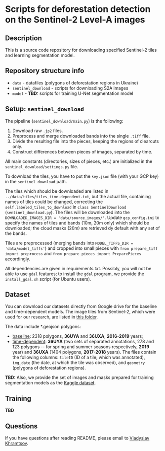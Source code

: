 # Scripts for deforestation detection on the Sentinel-2 Level-A images 

## Description
This is a source code repository for downloading specified Sentinel-2 tiles and learning segmentation model. 

## Repository structure info
 * `data` - datafiles (polygons of deforestation regions in Ukraine)
 * `sentinel_download` - scripts for downloading S2A images
 * `model` - **TBD:** scripts for training U-Net segmentation model

## Setup: `sentinel_download`
The pipeline (`sentinel_download/main.py`) is the following:
1. Download raw `.jp2` files.
2. Preprocess and merge downloaded bands into the single `.tiff` file.
3. Divide the resulting file into the pieces, keeping the regions of clearcuts only.
4. Construct differences between pieces of images, separated by time.

All main constants (directories, sizes of pieces, etc.) are initialized in the `sentinel_download/settings.py` file.

To download the tiles, you have to put the `key.json` file (with your GCP key) in the `sentinel_download` path.

The tiles which should be downloaded are listed in `../data/tiles/tiles_time-dependent.txt`, but the actual file, containing names of tiles could be changed, correcting the `self.labeled_tiles_to_download` in `class SentinelDownload` (`sentinel_download.py`). The files will be downloaded into the `DOWNLOADED_IMAGES_DIR = 'data/source_images/'`. Update `gcp_config.ini` to specify the names of tiles and bands (10m, 20m only) which should be downloaded; the cloud masks (20m) are retrieved dy default with any set of the bands.

Tiles are preprocessed (merging bands into `MODEL_TIFFS_DIR = 'data/model_tiffs'`) and cropped into small pieces with `from prepare_tiff import preprocess` and `from prepare_pieces import PreparePieces` accordingly.

All dependencies are given in requirements.txt. Possibly, you will not be able to use `gdal` features; to install the `gdal` program, we provide the `install_gdal.sh` script (for Ubuntu users).

## Dataset
You can download our datasets directly from Google drive for the baseline and time-dependent models. The image tiles from Sentinel-2, which were used for our research, are listed in [this folder](https://nositeyet).

The data include *.geojson polygons:
* [baseline](https://nositeyet): 2318 polygons, **36UYA** and **36UXA**, **2016-2019** years;
* [time-dependent](https://nositeyet): **36UYA** (two sets of separated annotations, 278 and 123 polygons -- for spring and summer seasons respectively, **2019** year) and **36UXA** (1404 polygons, **2017-2018** years).
The files contain the following columns: `tileID` (ID of a tile, which was annotated), `img_date` (the date, at which the tile was observed), and `geometry` (polygons of deforestation regions). 

**TBD:** Also, we provide the set of images and masks prepared for training segmentation models as the [Kaggle dataset](https://nositeyet).

## Training
**TBD**

## Questions
If you have questions after reading README, please email to [Vladyslav Khramtsov](mailto:v.khramtsov@quantumobile.com).
